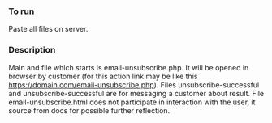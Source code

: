 ### To run
Paste all files on server. 

### Description 
Main and file which starts is email-unsubscribe.php. It will be opened in browser by 
customer (for this action link may be like this https://domain.com/email-unsubscribe.php). Files unsubscribe-successful
and unsubscribe-successful are for messaging a customer about result. File email-unsubscribe.html does not participate in 
interaction with the user, it source from docs for possible further reflection.